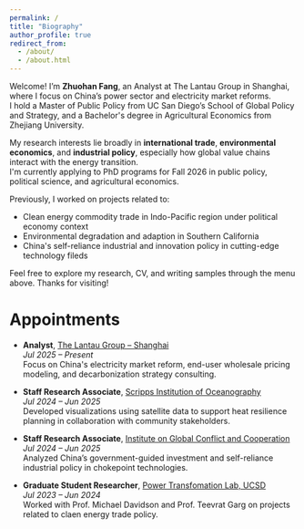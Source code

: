 ```yaml
---
permalink: /
title: "Biography"
author_profile: true
redirect_from: 
  - /about/
  - /about.html
---
```


Welcome! I’m **Zhuohan Fang**, an Analyst at The Lantau Group in Shanghai, where I focus on China’s power sector and electricity market reforms.  
I hold a Master of Public Policy from UC San Diego’s School of Global Policy and Strategy, and a Bachelor's degree in Agricultural Economics from Zhejiang University.

My research interests lie broadly in **international trade**, **environmental economics**, and **industrial policy**, especially how global value chains interact with the energy transition.  
I'm currently applying to PhD programs for Fall 2026 in public policy, political science, and agricultural economics.

Previously, I worked on projects related to:
- Clean energy commodity trade in Indo-Pacific region under political economy context
- Environmental degradation and adaption in Southern California
- China's self-reliance industrial and innovation policy in cutting-edge technology fileds

Feel free to explore my research, CV, and writing samples through the menu above. Thanks for visiting!


Appointments
======
- **Analyst**, [The Lantau Group – Shanghai](https://www.lantaugroup.com)  
  *Jul 2025 – Present*  
  Focus on China's electricity market reform, end-user wholesale pricing modeling, and decarbonization strategy consulting.

- **Staff Research Associate**, [Scripps Institution of Oceanography](https://socalheathub.ucsd.edu/people/)  
  *Jul 2024 – Jun 2025*  
  Developed visualizations using satellite data to support heat resilience planning in collaboration with community stakeholders.

- **Staff Research Associate**, [Institute on Global Conflict and Cooperation](https://ucigcc.org)  
  *Jul 2024 – Jun 2025*  
  Analyzed China’s government-guided investment and self-reliance industrial policy in chokepoint technologies.
  
- **Graduate Student Researcher**, [Power Transfomation Lab, UCSD](https://pwrlab.org/team.html)  
  *Jul 2023 – Jun 2024*  
  Worked with Prof. Michael Davidson and Prof. Teevrat Garg on projects related to claen energy trade policy.




